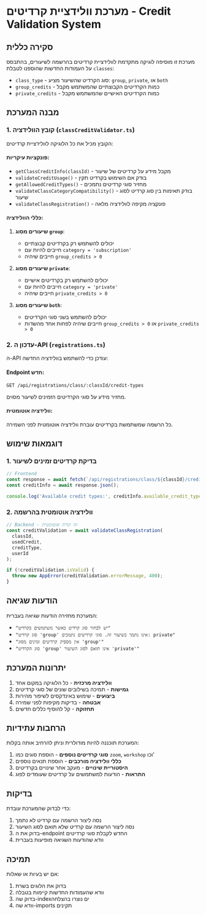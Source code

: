 # מערכת וולידציית קרדיטים - Credit Validation System

## סקירה כללית

מערכת זו מוסיפה לוגיקה מתקדמת לוולידציית קרדיטים בהרשמה לשיעורים, בהתבסס על העמודות החדשות שהוספנו לטבלת `classes`:

- `class_type` - סוג הקרדיט שהשיעור מציע: `group`, `private`, או `both`
- `group_credits` - כמות הקרדיטים הקבוצתיים שהמשתמש מקבל
- `private_credits` - כמות הקרדיטים האישיים שהמשתמש מקבל

## מבנה המערכת

### 1. קובץ הוולידציה (`classCreditValidator.ts`)

הקובץ מכיל את כל הלוגיקה לוולידציית קרדיטים:

#### פונקציות עיקריות:

- `getClassCreditInfo(classId)` - מקבל מידע על קרדיטים של שיעור
- `validateCreditUsage()` - בודק אם השימוש בקרדיט תקין
- `getAllowedCreditTypes()` - מחזיר סוגי קרדיטים נתמכים
- `validateClassCategoryCompatibility()` - בודק תאימות בין סוג קרדיט לסוג שיעור
- `validateClassRegistration()` - פונקציה מקיפה לוולידציה מלאה

#### כללי הוולידציה:

1. **שיעורים מסוג `group`**:
   - יכולים להשתמש רק בקרדיטים קבוצתיים
   - חייבים להיות עם `category = 'subscription'`
   - חייבים שיהיה `group_credits > 0`

2. **שיעורים מסוג `private`**:
   - יכולים להשתמש רק בקרדיטים אישיים
   - חייבים להיות עם `category = 'private'`
   - חייבים שיהיה `private_credits > 0`

3. **שיעורים מסוג `both`**:
   - יכולים להשתמש בשני סוגי הקרדיטים
   - חייבים שיהיה לפחות אחד מהשדות `group_credits > 0` או `private_credits > 0`

### 2. עדכון ה-API (`registrations.ts`)

ה-API עודכן כדי להשתמש בוולידציה החדשה:

#### Endpoint חדש:
```
GET /api/registrations/class/:classId/credit-types
```
מחזיר מידע על סוגי הקרדיטים הזמינים לשיעור מסוים.

#### וולידציה אוטומטית:
כל הרשמה שמשתמשת בקרדיטים עוברת וולידציה אוטומטית לפני השמירה.

## דוגמאות שימוש

### 1. בדיקת קרדיטים זמינים לשיעור

```typescript
// Frontend
const response = await fetch(`/api/registrations/class/${classId}/credit-types`);
const creditInfo = await response.json();

console.log('Available credit types:', creditInfo.available_credit_types);
```

### 2. וולידציה אוטומטית בהרשמה

```typescript
// Backend - זה קורה אוטומטית
const creditValidation = await validateClassRegistration(
  classId,
  usedCredit,
  creditType,
  userId
);

if (!creditValidation.isValid) {
  throw new AppError(creditValidation.errorMessage, 400);
}
```

## הודעות שגיאה

המערכת מחזירה הודעות שגיאה בעברית:

- `"יש לבחור סוג קרדיט כאשר משתמשים בקרדיט"`
- `"סוג קרדיט 'group' אינו נתמך בשיעור זה. סוגי קרדיטים נתמכים: private"`
- `"אין מספיק קרדיטים זמינים מסוג 'group'"`
- `"סוג הקרדיט 'group' אינו תואם לסוג השיעור 'private'"`

## יתרונות המערכת

1. **וולידציה מרכזית** - כל הלוגיקה במקום אחד
2. **גמישות** - תמיכה בשילובים שונים של סוגי קרדיטים
3. **ביצועים** - שימוש באינדקסים לשיפור מהירות
4. **אבטחה** - בדיקות מקיפות לפני שמירה
5. **תחזוקה** - קל להוסיף כללים חדשים

## הרחבות עתידיות

המערכת תוכננה להיות מודולרית וניתן להרחיב אותה בקלות:

1. **סוגי קרדיטים נוספים** - הוספת סוגים כמו `zoom`, `workshop` וכו'
2. **כללי וולידציה מורכבים** - הוספת תנאים נוספים
3. **היסטוריית שינויים** - מעקב אחר שינויים בקרדיטים
4. **התראות** - הודעות למשתמשים על קרדיטים שעומדים לפוג

## בדיקות

כדי לבדוק שהמערכת עובדת:

1. נסה ליצור הרשמה עם קרדיט לא נתמך
2. נסה ליצור הרשמה עם קרדיט שלא תואם לסוג השיעור
3. בדוק את ה-endpoint החדש לקבלת סוגי קרדיטים
4. וודא שהודעות השגיאה מופיעות בעברית

## תמיכה

אם יש בעיות או שאלות:
1. בדוק את הלוגים בשרת
2. וודא שהעמודות החדשות קיימות בטבלה
3. בדוק שה-indexים נוצרו בהצלחה
4. וודא שה-imports תקינים
